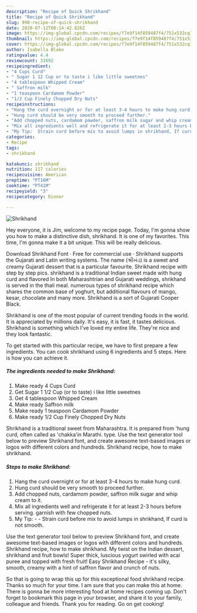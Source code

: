 ```yaml
---
description: "Recipe of Quick Shrikhand"
title: "Recipe of Quick Shrikhand"
slug: 990-recipe-of-quick-shrikhand
date: 2020-07-12T00:14:42.826Z
image: https://img-global.cpcdn.com/recipes/f7e9f14f859487f4/751x532cq70/shrikhand-recipe-main-photo.jpg
thumbnail: https://img-global.cpcdn.com/recipes/f7e9f14f859487f4/751x532cq70/shrikhand-recipe-main-photo.jpg
cover: https://img-global.cpcdn.com/recipes/f7e9f14f859487f4/751x532cq70/shrikhand-recipe-main-photo.jpg
author: Isabella Blake
ratingvalue: 4.4
reviewcount: 31692
recipeingredient:
- "4 Cups Curd"
- " Sugar 1 12 Cup or to taste i like little sweetnes"
- "4 tablespoon Whipped Cream"
- " Saffron milk"
- "1 teaspoon Cardamom Powder"
- "1/2 Cup Finely Chopped Dry Nuts"
recipeinstructions:
- "Hang the curd overnight or for at least 3-4 hours to make hung curd."
- "Hung curd should be very smooth to proceed further."
- "Add chopped nuts, cardamom powder, saffron milk sugar and whip cream to it."
- "Mix all ingredients well and refrigerate it for at least 2-3 hours before serving. garnish with few chopped nuts."
- "My Tip:  Strain curd before mix to avoid lumps in shrikhand, If curd is not smooth."
categories:
- Recipe
tags:
- shrikhand

katakunci: shrikhand 
nutrition: 117 calories
recipecuisine: American
preptime: "PT16M"
cooktime: "PT41M"
recipeyield: "3"
recipecategory: Dinner

---
```



![Shrikhand](https://img-global.cpcdn.com/recipes/f7e9f14f859487f4/751x532cq70/shrikhand-recipe-main-photo.jpg)

Hey everyone, it is Jim, welcome to my recipe page. Today, I'm gonna show you how to make a distinctive dish, shrikhand. It is one of my favorites. This time, I'm gonna make it a bit unique. This will be really delicious.

Download Shrikhand Font · Free for commercial use · Shrikhand supports the Gujarati and Latin writing systems. The name (શ્રીખંડ) is a sweet and creamy Gujarati dessert that is a particular favourite. Shrikhand recipe with step by step pics. shrikhand is a traditional Indian sweet made with hung curd and flavored In both Maharashtrian and Gujarati weddings, shrikhand is served in the thali meal. numerous types of shrikhand recipe which shares the common base of yoghurt, but additional flavours of mango, kesar, chocolate and many more. Shrikhand is a sort of Gujarati Cooper Black.

Shrikhand is one of the most popular of current trending foods in the world. It is appreciated by millions daily. It's easy, it is fast, it tastes delicious. Shrikhand is something which I've loved my entire life. They're nice and they look fantastic.


To get started with this particular recipe, we have to first prepare a few ingredients. You can cook shrikhand using 6 ingredients and 5 steps. Here is how you can achieve it.

<!--inarticleads1-->

##### The ingredients needed to make Shrikhand:

1. Make ready 4 Cups Curd
1. Get  Sugar 1 1/2 Cup (or to taste) i like little sweetnes
1. Get 4 tablespoon Whipped Cream
1. Make ready  Saffron milk
1. Make ready 1 teaspoon Cardamom Powder
1. Make ready 1/2 Cup Finely Chopped Dry Nuts


Shrikhand is a traditional sweet from Maharashtra. It is prepared from &#39;hung curd, often called as &#39;chakka&#39;in Marathi. type. Use the text generator tool below to preview Shrikhand font, and create awesome text-based images or logos with different colors and hundreds. Shrikhand recipe, how to make shrikhand. 

<!--inarticleads2-->

##### Steps to make Shrikhand:

1. Hang the curd overnight or for at least 3-4 hours to make hung curd.
1. Hung curd should be very smooth to proceed further.
1. Add chopped nuts, cardamom powder, saffron milk sugar and whip cream to it.
1. Mix all ingredients well and refrigerate it for at least 2-3 hours before serving. garnish with few chopped nuts.
1. My Tip: -  - Strain curd before mix to avoid lumps in shrikhand, If curd is not smooth.


Use the text generator tool below to preview Shrikhand font, and create awesome text-based images or logos with different colors and hundreds. Shrikhand recipe, how to make shrikhand. My twist on the Indian dessert, shrikhand and fruit bowls! Super thick, luscious yogurt swirled with acai puree and topped with fresh fruit! Easy Shrikhand Recipe - it&#39;s silky, smooth, creamy with a hint of saffron flavor and crunch of nuts. 

So that is going to wrap this up for this exceptional food shrikhand recipe. Thanks so much for your time. I am sure that you can make this at home. There is gonna be more interesting food at home recipes coming up. Don't forget to bookmark this page in your browser, and share it to your family, colleague and friends. Thank you for reading. Go on get cooking!
